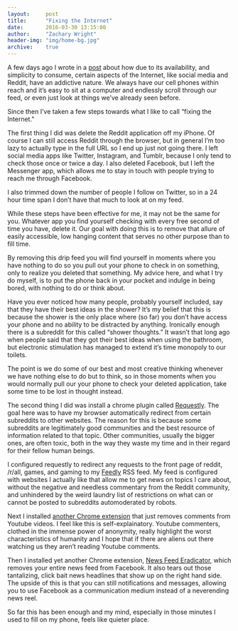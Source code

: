 ```yaml
---
layout:     post
title:      "Fixing the Internet"
date:       2016-03-30 13:15:00
author:     "Zachary Wright"
header-img: "img/home-bg.jpg"
archive:    true
---
```


A few days ago I wrote in a [post](http://likeawritingdesk.com/2016/03/10/push-vs-pull/) about how due to its availability, and simplicity to consume, certain aspects of the Internet, like social media and Reddit, have an addictive nature. We always have our cell phones within reach and it’s easy to sit at a computer and endlessly scroll through our feed, or even just look at things we’ve already seen before.

Since then I’ve taken a few steps towards what I like to call “fixing the Internet."

The first thing I did was delete the Reddit application off my iPhone. Of course I can still access Reddit through the browser, but in general I’m too lazy to actually type in the full URL so I end up just not going there. I left social media apps like Twitter, Instagram, and Tumblr, because I only tend to check those once or twice a day. I also deleted Facebook, but I left the Messenger app, which allows me to stay in touch with people trying to reach me through Facebook.

I also trimmed down the number of people I follow on Twitter, so in a 24 hour time span I don’t have that much to look at on my feed.

While these steps have been effective for me, it may not be the same for you. Whatever app you find yourself checking with every free second of time you have, delete it. Our goal with doing this is to remove that allure of easily accessible, low hanging content that serves no other purpose than to fill time.

By removing this drip feed you will find yourself in moments where you have nothing to do so you pull out your phone to check in on something, only to realize you deleted that something. My advice here, and what I try do myself, is to put the phone back in your pocket and indulge in being bored, with nothing to do or think about.

Have you ever noticed how many people, probably yourself included, say that they have their best ideas in the shower? It’s my belief that this is because the shower is the only place where (so far) you don’t have access your phone and no ability to be distracted by anything. Ironically enough there is a subreddit for this called “shower thoughts.” It wasn’t that long ago when people said that they got their best ideas when using the bathroom, but electronic stimulation has managed to extend it’s time monopoly to our toilets.

The point is we do some of our best and most creative thinking whenever we have nothing else to do but to think, so in those moments when you would normally pull our your phone to check your deleted application, take some time to be lost in thought instead.

The second thing I did was install a chrome plugin called [Requestly](https://chrome.google.com/webstore/detail/requestly/mdnleldcmiljblolnjhpnblkcekpdkpa). The goal here was to have my browser automatically redirect from certain subreddits to other websites. The reason for this is because some subreddits are legitimately good communities and the best resource of information related to that topic. Other communities, usually the bigger ones, are often toxic, both in the way they waste my time and in their regard for their fellow human beings.

I configured requestly to redirect any requests to the front page of reddit, /r/all, games, and gaming to my [Feedly](http://feedly.com/) RSS feed. My feed is configured with websites I actually like that allow me to get news on topics I care about, without the negative and needless commentary from the Reddit community, and unhindered by the weird laundry list of restrictions on what can or cannot be posted to subreddits automoderated by robots.

Next I installed [another Chrome extension](https://chrome.google.com/webstore/detail/hide-youtube-comments/kehdmnjmaakacofbgmjgjapbbibhafoh) that just removes comments from Youtube videos. I feel like this is self-explainatory. Youtube commenters, clothed in the immense power of anonymity, really highlight the worst characteristics of humanity and I hope that if there are aliens out there watching us they aren’t reading Youtube comments.

Then I installed yet another Chrome extension, [News Feed Eradicator](https://chrome.google.com/webstore/detail/news-feed-eradicator-for/fjcldmjmjhkklehbacihaiopjklihlgg), which removes your entire news feed from Facebook. It also tears out those tantalizing, click bait news headlines that show up on the right hand side. The upside of this is that you can still notifications and messages, allowing you to use Facebook as a communication medium instead of a neverending news reel.

So far this has been enough and my mind, especially in those minutes I used to fill on my phone, feels like quieter place.